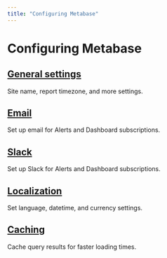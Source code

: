 ```yaml
---
title: "Configuring Metabase"
---
```


# Configuring Metabase

## [General settings](./settings.md)

Site name, report timezone, and more settings.

## [Email](./email.md)

Set up email for Alerts and Dashboard subscriptions.

## [Slack](./slack.md)

Set up Slack for Alerts and Dashboard subscriptions.

## [Localization](./localization.md)

Set language, datetime, and currency settings.

## [Caching](./caching.md)

Cache query results for faster loading times.